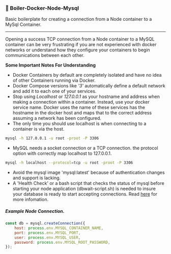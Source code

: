 ### 🐳 Boiler-Docker-Node-Mysql
Basic boilerplate for creating a connection from a Node container to a MySql Container.

****

Opening a success TCP connection from a Node container to a MySQL container can be very frustrating if you are not experienced with docker networks or understand how they configure your containers to begin communications between each other.

**Some Important Notes For Understanding**
- Docker Containers by default are completely isolated and have no idea of other Containers running via Docker.
- Docker Compose versions like *'3'* automatically define a default network and add it to each one of your services.
- Stop using *Localhost* or *127.0.0.1* as your hostname and address when making a connection within a container. Instead, use your docker service name. Docker uses the name of these services has the hostname in the docker host and maps that to the correct address assuming a network has been configured.
- The only time you should use localhost is when connecting to a container is via the host.
```bash
mysql -h 127.0.0.1 -u root -proot -P 3306
```
- MySQL needs a socket connection or a TCP connection.
the protocol option with correctly map localhost to 127.0.0.1.
```bash
mysql -h localhost --protocol=tcp -u root -proot -P 3306
```
- Avoid the mysql image 'mysql:latest' because of authentication changes and support is lacking.
- A 'Health Check' or a bash script that checks the status of mysql before starting your node application (dbwait-script.sh) is needed to insure your database is ready to start accepting connections. Read [here](https://docs.docker.com/compose/startup-order/ "here") for more infomation.

##### Example Node Connection.
```javascript
const db = mysql.createConnection({
    host: process.env.MYSQL_CONTAINER_NAME,
    port: process.env.MYSQL_PORT,
    user: process.env.MYSQL_USER,
    password: process.env.MYSQL_ROOT_PASSWORD,
});
```
